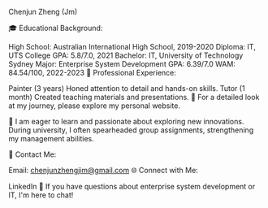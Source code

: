 Chenjun Zheng (Jm)

🎓 Educational Background:

High School: Australian International High School, 2019-2020
Diploma: IT, UTS College
GPA: 5.8/7.0, 2021
Bachelor: IT, University of Technology Sydney
Major: Enterprise System Development
GPA: 6.39/7.0
WAM: 84.54/100, 2022-2023
🔧 Professional Experience:

Painter (3 years)
Honed attention to detail and hands-on skills.
Tutor (1 month)
Created teaching materials and presentations.
🌟 For a detailed look at my journey, please explore my personal website.

🌟 I am eager to learn and passionate about exploring new innovations. During university, I often spearheaded group assignments, strengthening my management abilities.

📩 Contact Me:

Email: chenjunzhengjim@gmail.com
🌐 Connect with Me:

LinkedIn
🤔 If you have questions about enterprise system development or IT, I'm here to chat!

